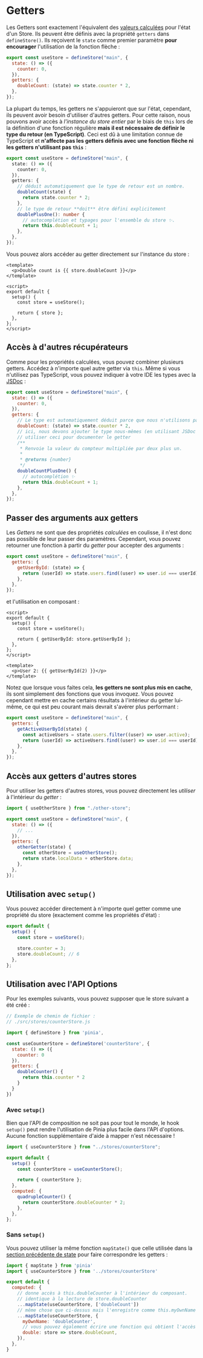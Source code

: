 # Getters

<VueSchoolLink
  href="https://vueschool.io/lessons/getters-in-pinia"
  title="Learn all about getters in Pinia"
/>

Les Getters sont exactement l'équivalent des [valeurs calculées](https://v3.vuejs.org/guide/reactivity-computed-watchers.html#computed-values) pour l'état d'un Store. Ils peuvent être définis avec la propriété `getters` dans `defineStore()`. Ils reçoivent le `state` comme premier paramètre **pour encourager** l'utilisation de la fonction flèche :

```js
export const useStore = defineStore("main", {
  state: () => ({
    counter: 0,
  }),
  getters: {
    doubleCount: (state) => state.counter * 2,
  },
});
```

La plupart du temps, les getters ne s'appuieront que sur l'état, cependant, ils peuvent avoir besoin d'utiliser d'autres getters. Pour cette raison, nous pouvons avoir accès à _l'instance du store entier_ par le biais de `this` lors de la définition d'une fonction régulière **mais il est nécessaire de définir le type du retour (en TypeScript)**. Ceci est dû à une limitation connue de TypeScript et **n'affecte pas les getters définis avec une fonction flèche ni les getters n'utilisant pas `this`** :

```ts
export const useStore = defineStore("main", {
  state: () => ({
    counter: 0,
  }),
  getters: {
    // déduit automatiquement que le type de retour est un nombre.
    doubleCount(state) {
      return state.counter * 2;
    },
    // le type de retour **doit** être défini explicitement
    doublePlusOne(): number {
      // autocomplétion et typages pour l'ensemble du store ✨.
      return this.doubleCount + 1;
    },
  },
});
```

Vous pouvez alors accéder au getter directement sur l'instance du store :

```vue
<template>
  <p>Double count is {{ store.doubleCount }}</p>
</template>

<script>
export default {
  setup() {
    const store = useStore();

    return { store };
  },
};
</script>
```

## Accès à d'autres récupérateurs

Comme pour les propriétés calculées, vous pouvez combiner plusieurs getters. Accédez à n'importe quel autre getter via `this`. Même si vous n'utilisez pas TypeScript, vous pouvez indiquer à votre IDE les types avec la [JSDoc](https://jsdoc.app/tags-returns.html) :

```js
export const useStore = defineStore("main", {
  state: () => ({
    counter: 0,
  }),
  getters: {
    // Le type est automatiquement déduit parce que nous n'utilisons pas `this`.
    doubleCount: (state) => state.counter * 2,
    // ici, nous devons ajouter le type nous-mêmes (en utilisant JSDoc en JS). Nous pouvons également
    // utiliser ceci pour documenter le getter
    /**
     * Renvoie la valeur du compteur multipliée par deux plus un.
     *
     * @returns {number}
     */
    doubleCountPlusOne() {
      // autocomplétion ✨
      return this.doubleCount + 1;
    },
  },
});
```

## Passer des arguments aux getters

Les _Getters_ ne sont que des propriétés _calculées_ en coulisse, il n'est donc pas possible de leur passer des paramètres. Cependant, vous pouvez retourner une fonction à partir du _getter_ pour accepter des arguments :

```js
export const useStore = defineStore("main", {
  getters: {
    getUserById: (state) => {
      return (userId) => state.users.find((user) => user.id === userId);
    },
  },
});
```

et l'utilisation en composant :

```vue
<script>
export default {
  setup() {
    const store = useStore();

    return { getUserById: store.getUserById };
  },
};
</script>

<template>
  <p>User 2: {{ getUserById(2) }}</p>
</template>
```

Notez que lorsque vous faites cela, **les getters ne sont plus mis en cache**, ils sont simplement des fonctions que vous invoquez. Vous pouvez cependant mettre en cache certains résultats à l'intérieur du getter lui-même, ce qui est peu courant mais devrait s'avérer plus performant :

```js
export const useStore = defineStore("main", {
  getters: {
    getActiveUserById(state) {
      const activeUsers = state.users.filter((user) => user.active);
      return (userId) => activeUsers.find((user) => user.id === userId);
    },
  },
});
```

## Accès aux getters d'autres stores

Pour utiliser les getters d'autres stores, vous pouvez directement les _utiliser_ à l'intérieur du _getter_ :

```js
import { useOtherStore } from "./other-store";

export const useStore = defineStore("main", {
  state: () => ({
    // ...
  }),
  getters: {
    otherGetter(state) {
      const otherStore = useOtherStore();
      return state.localData + otherStore.data;
    },
  },
});
```

## Utilisation avec `setup()`

Vous pouvez accéder directement à n'importe quel getter comme une propriété du store (exactement comme les propriétés d'état) :

```js
export default {
  setup() {
    const store = useStore();

    store.counter = 3;
    store.doubleCount; // 6
  },
};
```

## Utilisation avec l'API Options

<VueSchoolLink
  href="https://vueschool.io/lessons/access-pinia-getters-in-the-options-api"
  title="Access Pinia Getters via the Options API"
/>

Pour les exemples suivants, vous pouvez supposer que le store suivant a été créé :

```js
// Exemple de chemin de fichier :
// ./src/stores/counterStore.js

import { defineStore } from 'pinia',

const useCounterStore = defineStore('counterStore', {
  state: () => ({
    counter: 0
  }),
  getters: {
    doubleCounter() {
      return this.counter * 2
    }
  }
})
```

### Avec `setup()`

Bien que l'API de composition ne soit pas pour tout le monde, le hook `setup()` peut rendre l'utilisation de Pinia plus facile dans l'API d'options. Aucune fonction supplémentaire d'aide à mapper n'est nécessaire !

```js
import { useCounterStore } from "../stores/counterStore";

export default {
  setup() {
    const counterStore = useCounterStore();

    return { counterStore };
  },
  computed: {
    quadrupleCounter() {
      return counterStore.doubleCounter * 2;
    },
  },
};
```

### Sans `setup()`

Vous pouvez utiliser la même fonction `mapState()` que celle utilisée dans la [section précédente de state](./state.md#options-api) pour faire correspondre les getters :

```js
import { mapState } from 'pinia'
import { useCounterStore } from '../stores/counterStore'

export default {
  computed: {
    // donne accès à this.doubleCounter à l'intérieur du composant.
    // identique à la lecture de store.doubleCounter
    ...mapState(useCounterStore, ['doubleCount'])
    // même chose que ci-dessus mais l'enregistre comme this.myOwnName
    ...mapState(useCounterStore, {
      myOwnName: 'doubleCounter',
      // vous pouvez également écrire une fonction qui obtient l'accès au store
      double: store => store.doubleCount,
    }),
  },
}
```
